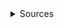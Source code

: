 <details>
<summary>Sources</summary>

1. NC State Logo: https://brand.ncsu.edu/downloads/

2. Hurricane Lee Image: https://www.washingtonpost.com/weather/2023/09/06/hurricane-lee-storm-category5-track/

3. Css for grid: https://grid.layoutit.com/?id=brYlRca

</details>
